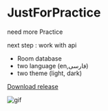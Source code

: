 # JustForPractice
need more Practice 

next step : work with api

- Room database
- two language (en,فارسی)
- two theme (light, dark)

[Download release](https://github.com/HumanSarkhosh/JustForPractice/raw/master/release.apk)

![gif](/screenGiF.gif)

